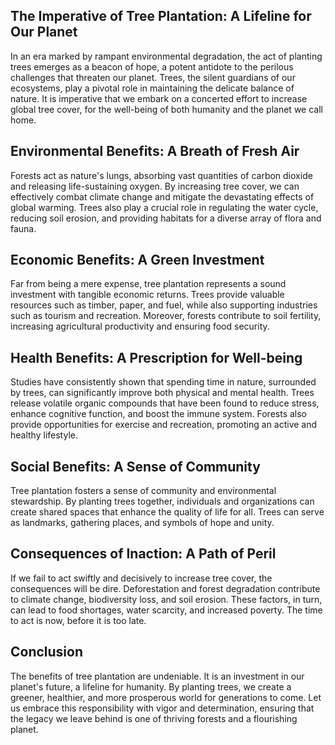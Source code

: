 ## The Imperative of Tree Plantation: A Lifeline for Our Planet

In an era marked by rampant environmental degradation, the act of planting trees emerges as a beacon of hope, a potent antidote to the perilous challenges that threaten our planet. Trees, the silent guardians of our ecosystems, play a pivotal role in maintaining the delicate balance of nature. It is imperative that we embark on a concerted effort to increase global tree cover, for the well-being of both humanity and the planet we call home.

## Environmental Benefits: A Breath of Fresh Air

Forests act as nature's lungs, absorbing vast quantities of carbon dioxide and releasing life-sustaining oxygen. By increasing tree cover, we can effectively combat climate change and mitigate the devastating effects of global warming. Trees also play a crucial role in regulating the water cycle, reducing soil erosion, and providing habitats for a diverse array of flora and fauna.

## Economic Benefits: A Green Investment

Far from being a mere expense, tree plantation represents a sound investment with tangible economic returns. Trees provide valuable resources such as timber, paper, and fuel, while also supporting industries such as tourism and recreation. Moreover, forests contribute to soil fertility, increasing agricultural productivity and ensuring food security.

## Health Benefits: A Prescription for Well-being

Studies have consistently shown that spending time in nature, surrounded by trees, can significantly improve both physical and mental health. Trees release volatile organic compounds that have been found to reduce stress, enhance cognitive function, and boost the immune system. Forests also provide opportunities for exercise and recreation, promoting an active and healthy lifestyle.

## Social Benefits: A Sense of Community

Tree plantation fosters a sense of community and environmental stewardship. By planting trees together, individuals and organizations can create shared spaces that enhance the quality of life for all. Trees can serve as landmarks, gathering places, and symbols of hope and unity.

## Consequences of Inaction: A Path of Peril

If we fail to act swiftly and decisively to increase tree cover, the consequences will be dire. Deforestation and forest degradation contribute to climate change, biodiversity loss, and soil erosion. These factors, in turn, can lead to food shortages, water scarcity, and increased poverty. The time to act is now, before it is too late.

## Conclusion

The benefits of tree plantation are undeniable. It is an investment in our planet's future, a lifeline for humanity. By planting trees, we create a greener, healthier, and more prosperous world for generations to come. Let us embrace this responsibility with vigor and determination, ensuring that the legacy we leave behind is one of thriving forests and a flourishing planet.

